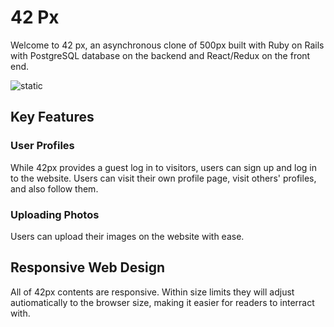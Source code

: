 # 42 Px

Welcome to 42 px, an asynchronous clone of 500px built with Ruby on Rails with PostgreSQL database on the backend and React/Redux on the front end.

![static](https://lh4.googleusercontent.com/9dFZ2rctvHU83SzmDcMBFs8QJQrNA5mnV0H3lHepRkAuIfo9YMQqdkKGlA1VOpC_bM1W2m3nkw3RYbO46BDW=w2880-h1606-rw)
## Key Features

### User Profiles
While 42px provides a guest log in to visitors, users can sign up and log in to the website.
Users can visit their own profile page, visit others' profiles, and also follow them.

### Uploading Photos
Users can upload their images on the website with ease.


## Responsive Web Design

All of 42px contents are responsive. Within size limits they will adjust autiomatically to the browser size, making it easier for readers to interract with.
